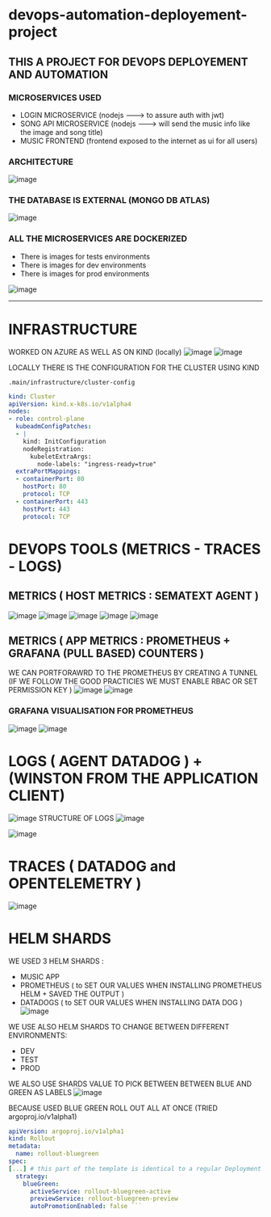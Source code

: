 # devops-automation-deployement-project

## THIS A PROJECT FOR DEVOPS DEPLOYEMENT AND AUTOMATION 

### MICROSERVICES USED 

- LOGIN MICROSERVICE (nodejs ---> to assure auth with jwt)
- SONG API MICROSERVICE (nodejs ---> will send the music info like the image and song title)
- MUSIC FRONTEND (frontend exposed to the internet as ui for all users)


### ARCHITECTURE 

![image](https://user-images.githubusercontent.com/60293387/212919854-3962f277-5942-4aa9-98ec-45e01d2a30d7.png)


### THE DATABASE IS EXTERNAL (MONGO DB ATLAS)
![image](https://user-images.githubusercontent.com/60293387/212920834-59e8790e-0b5d-4f37-8654-adcf1e82b9fd.png)


### ALL THE MICROSERVICES ARE DOCKERIZED

- There is images for tests environments 
- There is images for dev environments 
- There is images for prod environments

![image](https://user-images.githubusercontent.com/60293387/212921515-a3003156-3c07-464f-b564-540ba90fd4a1.png)

<hr/>

# INFRASTRUCTURE 
WORKED ON AZURE AS WELL AS ON KIND (locally)
![image](https://user-images.githubusercontent.com/60293387/212924196-8a451cde-4ccd-490e-90ba-6d19dcda5929.png)
![image](https://user-images.githubusercontent.com/60293387/212924489-78af37fb-4785-489d-a400-d6b9d82e9365.png)


 
LOCALLY THERE IS THE CONFIGURATION FOR THE CLUSTER USING KIND

`.main/infrastructure/cluster-config`

```yml
kind: Cluster
apiVersion: kind.x-k8s.io/v1alpha4
nodes:
- role: control-plane
  kubeadmConfigPatches:
  - |
    kind: InitConfiguration
    nodeRegistration:
      kubeletExtraArgs:
        node-labels: "ingress-ready=true"
  extraPortMappings:
  - containerPort: 80
    hostPort: 80
    protocol: TCP
  - containerPort: 443
    hostPort: 443
    protocol: TCP

```
# DEVOPS TOOLS (METRICS - TRACES - LOGS)

## METRICS ( HOST METRICS : SEMATEXT AGENT ) 
![image](https://user-images.githubusercontent.com/60293387/212927113-48906461-7135-4c68-86b9-2ec1234bd7ec.png)
![image](https://user-images.githubusercontent.com/60293387/212927224-e22198a3-c158-4010-b996-4032c9fe1f15.png)
![image](https://user-images.githubusercontent.com/60293387/212927347-3819b161-123d-454b-b29d-96fb24696923.png)
![image](https://user-images.githubusercontent.com/60293387/212927588-96922350-86cf-454a-a598-03133c75e1be.png)
![image](https://user-images.githubusercontent.com/60293387/212927741-ee5b6356-4787-49b6-823e-1068f58bfaa6.png)

## METRICS ( APP METRICS : PROMETHEUS + GRAFANA (PULL BASED) COUNTERS ) 
WE CAN PORTFORAWRD TO THE PROMETHEUS BY CREATING A TUNNEL (IF WE FOLLOW THE GOOD PRACTICIES WE MUST ENABLE RBAC OR SET PERMISSION KEY )
![image](https://user-images.githubusercontent.com/60293387/212928996-fc36c639-5be0-48e8-8615-dc816bef75ab.png)
![image](https://user-images.githubusercontent.com/60293387/212929210-28ecf9e7-b60f-4a9a-9d3d-80473b46913d.png)
###  GRAFANA VISUALISATION FOR PROMETHEUS
![image](https://user-images.githubusercontent.com/60293387/212929910-afe957d4-6841-4fe4-a2e0-b298a7080b81.png)
![image](https://user-images.githubusercontent.com/60293387/212930654-ca15a6ff-9d55-4911-8c53-ebc4c6596ae1.png)


# LOGS ( AGENT DATADOG ) + (WINSTON FROM THE APPLICATION CLIENT)
![image](https://user-images.githubusercontent.com/60293387/212932245-6997b8b5-09d7-498f-915d-4430fb830ba5.png)
STRUCTURE OF LOGS
![image](https://user-images.githubusercontent.com/60293387/212932410-e340c80d-7f50-4a13-b766-beae84f26f22.png)


![image](https://user-images.githubusercontent.com/60293387/212932857-aa755ed2-3c17-4854-943b-84e4149399c0.png)

#  TRACES ( DATADOG and OPENTELEMETRY )
![image](https://user-images.githubusercontent.com/60293387/212933269-5ffed5d2-2d36-4e06-80e6-c0dd36552ba7.png)


# HELM SHARDS
WE USED 3 HELM SHARDS :

- MUSIC APP 
- PROMETHEUS ( to SET OUR VALUES WHEN INSTALLING PROMETHEUS HELM + SAVED THE OUTPUT )
- DATADOGS ( to SET OUR VALUES WHEN INSTALLING DATA DOG ) 
![image](https://user-images.githubusercontent.com/60293387/212935013-a025526a-7ad4-43ec-a0e1-87a27f643d2c.png)

WE USE ALSO HELM SHARDS TO CHANGE BETWEEN DIFFERENT ENVIRONMENTS:
- DEV 
- TEST 
- PROD 

WE ALSO USE SHARDS VALUE TO PICK BETWEEN BETWEEN BLUE AND GREEN AS LABELS 
![image](https://user-images.githubusercontent.com/60293387/212936047-8e856d71-d040-48f5-9224-4bb1511962e5.png)

BECAUSE USED BLUE GREEN ROLL OUT ALL AT ONCE (TRIED  argoproj.io/v1alpha1) 
```yaml
apiVersion: argoproj.io/v1alpha1
kind: Rollout
metadata:
  name: rollout-bluegreen
spec:
[...] # this part of the template is identical to a regular Deployment
  strategy:
    blueGreen: 
      activeService: rollout-bluegreen-active
      previewService: rollout-bluegreen-preview
      autoPromotionEnabled: false ```
```

